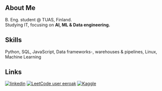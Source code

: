 ## About Me
B. Eng. student @ TUAS, Finland.  
Studying IT, focusing on **AI, ML & Data engineering.**


## Skills
Python, SQL, JavaScript, Data frameworks-, warehouses & pipelines, Linux, Machine Learning


## Links
[![linkedin](https://img.shields.io/badge/linkedin-0A66C2?style=for-the-badge&logo=linkedin&logoColor=white)](https://www.linkedin.com/in/eero-k)
[![LeetCode user eeroak](https://img.shields.io/badge/dynamic/json?style=for-the-badge&labelColor=black&color=%23ffa116&label=Solved&query=solvedOverTotal&url=https%3A%2F%2Fleetcode-badge.vercel.app%2Fapi%2Fusers%2Feeroak&logo=leetcode&logoColor=yellow)](https://leetcode.com/eeroak/)
[![Kaggle](https://img.shields.io/badge/Kaggle-20BEFF?style=for-the-badge&logo=Kaggle&logoColor=white)](https://www.kaggle.com/eerokoo)
